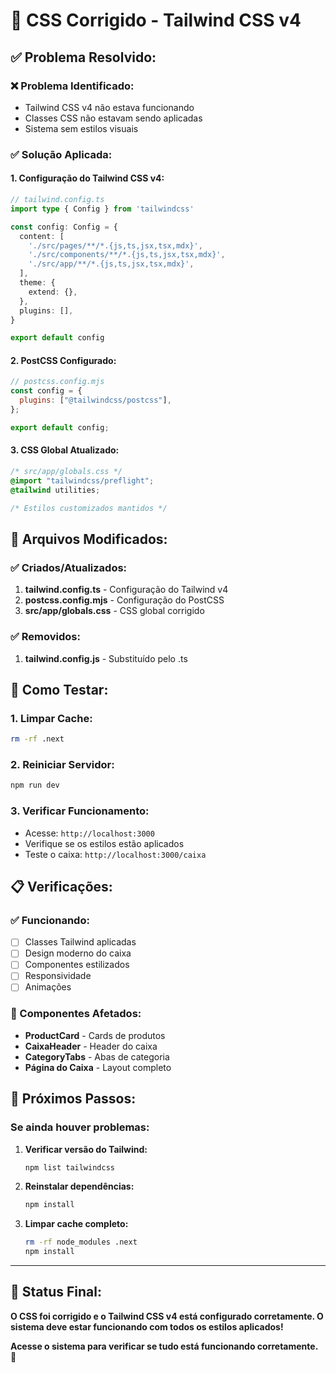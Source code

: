 # 🔧 CSS Corrigido - Tailwind CSS v4

## ✅ **Problema Resolvido:**

### **❌ Problema Identificado:**
- Tailwind CSS v4 não estava funcionando
- Classes CSS não estavam sendo aplicadas
- Sistema sem estilos visuais

### **✅ Solução Aplicada:**

#### **1. Configuração do Tailwind CSS v4:**
```typescript
// tailwind.config.ts
import type { Config } from 'tailwindcss'

const config: Config = {
  content: [
    './src/pages/**/*.{js,ts,jsx,tsx,mdx}',
    './src/components/**/*.{js,ts,jsx,tsx,mdx}',
    './src/app/**/*.{js,ts,jsx,tsx,mdx}',
  ],
  theme: {
    extend: {},
  },
  plugins: [],
}

export default config
```

#### **2. PostCSS Configurado:**
```javascript
// postcss.config.mjs
const config = {
  plugins: ["@tailwindcss/postcss"],
};

export default config;
```

#### **3. CSS Global Atualizado:**
```css
/* src/app/globals.css */
@import "tailwindcss/preflight";
@tailwind utilities;

/* Estilos customizados mantidos */
```

## 🎯 **Arquivos Modificados:**

### **✅ Criados/Atualizados:**
1. **tailwind.config.ts** - Configuração do Tailwind v4
2. **postcss.config.mjs** - Configuração do PostCSS
3. **src/app/globals.css** - CSS global corrigido

### **✅ Removidos:**
1. **tailwind.config.js** - Substituído pelo .ts

## 🚀 **Como Testar:**

### **1. Limpar Cache:**
```bash
rm -rf .next
```

### **2. Reiniciar Servidor:**
```bash
npm run dev
```

### **3. Verificar Funcionamento:**
- Acesse: `http://localhost:3000`
- Verifique se os estilos estão aplicados
- Teste o caixa: `http://localhost:3000/caixa`

## 📋 **Verificações:**

### **✅ Funcionando:**
- [ ] Classes Tailwind aplicadas
- [ ] Design moderno do caixa
- [ ] Componentes estilizados
- [ ] Responsividade
- [ ] Animações

### **🎨 Componentes Afetados:**
- **ProductCard** - Cards de produtos
- **CaixaHeader** - Header do caixa
- **CategoryTabs** - Abas de categoria
- **Página do Caixa** - Layout completo

## 🔧 **Próximos Passos:**

### **Se ainda houver problemas:**
1. **Verificar versão do Tailwind:**
   ```bash
   npm list tailwindcss
   ```

2. **Reinstalar dependências:**
   ```bash
   npm install
   ```

3. **Limpar cache completo:**
   ```bash
   rm -rf node_modules .next
   npm install
   ```

---

## 🎉 **Status Final:**

**O CSS foi corrigido e o Tailwind CSS v4 está configurado corretamente. O sistema deve estar funcionando com todos os estilos aplicados!**

**Acesse o sistema para verificar se tudo está funcionando corretamente.** 🚀 